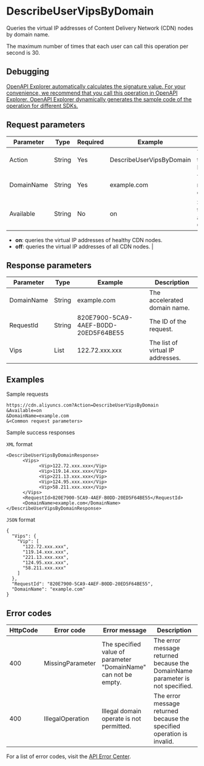 # DescribeUserVipsByDomain

Queries the virtual IP addresses of Content Delivery Network \(CDN\) nodes by domain name.

The maximum number of times that each user can call this operation per second is 30.

## Debugging

[OpenAPI Explorer automatically calculates the signature value. For your convenience, we recommend that you call this operation in OpenAPI Explorer. OpenAPI Explorer dynamically generates the sample code of the operation for different SDKs.](https://api.aliyun.com/#product=Cdn&api=DescribeUserVipsByDomain&type=RPC&version=2018-05-10)

## Request parameters

|Parameter|Type|Required|Example|Description|
|---------|----|--------|-------|-----------|
|Action|String|Yes|DescribeUserVipsByDomain|The operation that you want to perform. Set the value to DescribeUserVipsByDomain. |
|DomainName|String|Yes|example.com|The accelerated domain name. You can specify only one domain name. |
|Available|String|No|on|Specifies whether you want to query the virtual IP addresses of only healthy CDN nodes. Valid values:

 -   **on**: queries the virtual IP addresses of healthy CDN nodes.
-   **off**: queries the virtual IP addresses of all CDN nodes. |

## Response parameters

|Parameter|Type|Example|Description|
|---------|----|-------|-----------|
|DomainName|String|example.com|The accelerated domain name. |
|RequestId|String|820E7900-5CA9-4AEF-B0DD-20ED5F64BE55|The ID of the request. |
|Vips|List|122.72.xxx.xxx|The list of virtual IP addresses. |

## Examples

Sample requests

```
https://cdn.aliyuncs.com?Action=DescribeUserVipsByDomain
&Available=on
&DomainName=example.com
&<Common request parameters>
```

Sample success responses

`XML` format

```
<DescribeUserVipsByDomainResponse>
	  <Vips>
		    <Vip>122.72.xxx.xxx</Vip>
		    <Vip>119.14.xxx.xxx</Vip>
		    <Vip>221.13.xxx.xxx</Vip>
		    <Vip>124.95.xxx.xxx</Vip>
		    <Vip>58.211.xxx.xxx</Vip>
	  </Vips>
	  <RequestId>820E7900-5CA9-4AEF-B0DD-20ED5F64BE55</RequestId>
	  <DomainName>example.com</DomainName>
</DescribeUserVipsByDomainResponse>
```

`JSON` format

```
{
  "Vips": {
    "Vip": [
      "122.72.xxx.xxx",
      "119.14.xxx.xxx",
      "221.13.xxx.xxx",
      "124.95.xxx.xxx",
      "58.211.xxx.xxx"
    ]
  },
  "RequestId": "820E7900-5CA9-4AEF-B0DD-20ED5F64BE55",
  "DomainName": "example.com"
}
```

## Error codes

|HttpCode|Error code|Error message|Description|
|--------|----------|-------------|-----------|
|400|MissingParameter|The specified value of parameter "DomainName" can not be empty.|The error message returned because the DomainName parameter is not specified.|
|400|IllegalOperation|Illegal domain operate is not permitted.|The error message returned because the specified operation is invalid.|

For a list of error codes, visit the [API Error Center](https://error-center.alibabacloud.com/status/product/Cdn).

